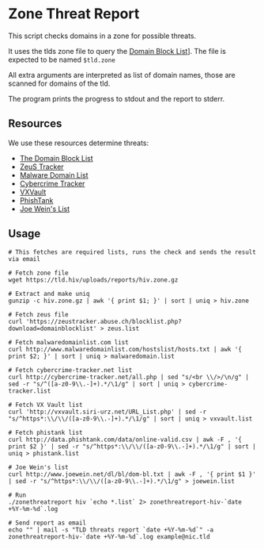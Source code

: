 # Zone Threat Report

This script checks domains in a zone for possible threats.

It uses the tlds zone file to query the [Domain Block List](https://www.spamhaus.org/dbl/)]. 
The file is expected to be named `$tld.zone`

All extra arguments are interpreted as list of domain names, those are scanned
for domains of the tld.

The program prints the progress to stdout and the report to stderr.

## Resources

We use these resources determine threats:

 - [The Domain Block List](https://www.spamhaus.org/dbl/)
 - [ZeuS Tracker](https://zeustracker.abuse.ch/)
 - [Malware Domain List](http://www.malwaredomainlist.com/)
 - [Cybercrime Tracker](http://cybercrime-tracker.net/)
 - [VXVault](http://vxvault.siri-urz.net/ViriList.php)
 - [PhishTank](http://www.phishtank.com/)
 - [Joe Wein's List](http://www.joewein.net/)


## Usage

    # This fetches are required lists, runs the check and sends the result via email

    # Fetch zone file
	wget https://tld.hiv/uploads/reports/hiv.zone.gz
	
	# Extract and make uniq
	gunzip -c hiv.zone.gz | awk '{ print $1; }' | sort | uniq > hiv.zone
	
	# Fetch zeus file
	curl 'https://zeustracker.abuse.ch/blocklist.php?download=domainblocklist' > zeus.list
	
	# Fetch malwaredomainlist.com list
	curl http://www.malwaredomainlist.com/hostslist/hosts.txt | awk '{ print $2; }' | sort | uniq > malwaredomain.list 
	
	# Fetch cybercrime-tracker.net list
	curl http://cybercrime-tracker.net/all.php | sed "s/<br \\/>/\n/g" | sed -r "s/^([a-z0-9\\.-]+).*/\1/g" | sort | uniq > cybercrime-tracker.list
	
	# Fetch VX Vault list
	curl 'http://vxvault.siri-urz.net/URL_List.php' | sed -r "s/^https*:\\/\\/([a-z0-9\\.-]+).*/\1/g" | sort | uniq > vxvault.list
	
	# Fetch phistank list
	curl http://data.phishtank.com/data/online-valid.csv | awk -F , '{ print $2 }' | sed -r "s/^https*:\\/\\/([a-z0-9\\.-]+).*/\1/g" | sort | uniq > phistank.list
	
	# Joe Wein's list
	curl http://www.joewein.net/dl/bl/dom-bl.txt | awk -F , '{ print $1 }' | sed -r "s/^https*:\\/\\/([a-z0-9\\.-]+).*/\1/g" > joewein.list
	
	# Run
	./zonethreatreport hiv `echo *.list` 2> zonethreatreport-hiv-`date +%Y-%m-%d`.log
	
	# Send report as email
	echo "" | mail -s "TLD threats report `date +%Y-%m-%d`" -a zonethreatreport-hiv-`date +%Y-%m-%d`.log example@nic.tld
